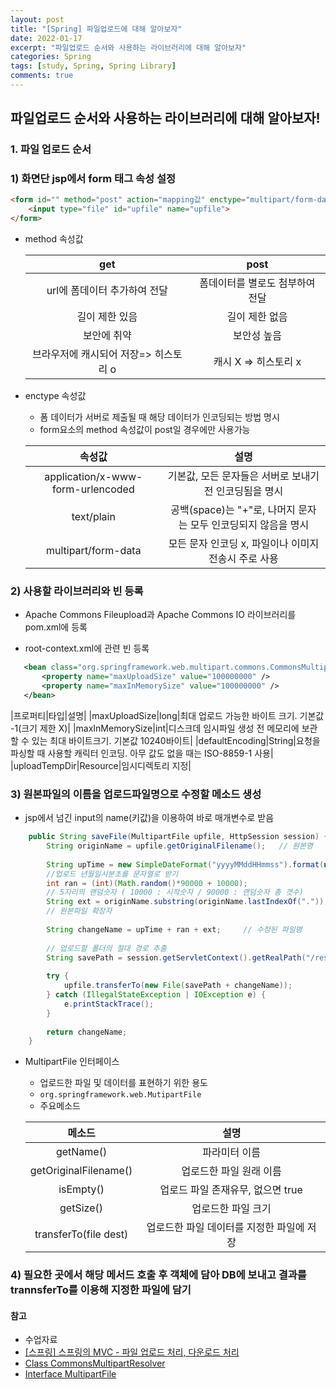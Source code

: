 ```yaml
---
layout: post
title: "[Spring] 파일업로드에 대해 알아보자"
date: 2022-01-17
excerpt: "파일업로드 순서와 사용하는 라이브러리에 대해 알아보자"
categories: Spring
tags: [study, Spring, Spring Library]
comments: true
---
```


## 파일업로드 순서와 사용하는 라이브러리에 대해 알아보자!

### 1. 파일 업로드 순서

### 1) 화면단 jsp에서 form 태그 속성 설정

```html
<form id="" method="post" action="mapping값" enctype="multipart/form-data">
	<input type="file" id="upfile" name="upfile">
</form>
```

 - method 속성값
 
	|get|post|
	|:---:|:---:|
	|url에 폼데이터 추가하여 전달|폼데이터를 별로도 첨부하여 전달|
	|길이 제한 있음|길이 제한 없음|
	|보안에 취약|보안성 높음|
	|브라우저에 캐시되어 저장=> 히스토리 o|캐시 X => 히스토리 x|

 - enctype 속성값
    - 폼 데이터가 서버로 제출될 때 해당 데이터가 인코딩되는 방법 명시<br>
	- form요소의 method 속성값이 post일 경우에만 사용가능
 
	|속성값|설명|
	|:---:|:---:|
	|application/x-www-form-urlencoded|기본값, 모든 문자들은 서버로 보내기 전 인코딩됨을 명시|
	|text/plain|공백(space)는 "+"로, 나머지 문자는 모두 인코딩되지 않음을 명시|
	|multipart/form-data|모든 문자 인코딩 x, 파일이나 이미지 전송시 주로 사용|


### 2) 사용할 라이브러리와 빈 등록
 
 - Apache Commons Fileupload과 Apache Commons IO 라이브러리를 pom.xml에 등록

 - root-context.xml에 관련 빈 등록

 ```xml
    <bean class="org.springframework.web.multipart.commons.CommonsMultipartResolver" id="multipartResolver">
	 	<property name="maxUploadSize" value="100000000" />
	 	<property name="maxInMemorySize" value="100000000" />
	</bean>
 ```

 |프로퍼티|타입|설명|
 |maxUploadSize|long|최대 업로드 가능한 바이트 크기. 기본값 -1(크기 제한 X)|
 |maxInMemorySize|int|디스크데 임시파일 생성 전 메모리에 보관할 수 있는 최대 바이트크기. 기본값 10240바이트|
 |defaultEncoding|String|요청을 파싱할 때 사용할 캐릭터 인코딩. 아무 값도 없을 때는 ISO-8859-1 사용|
 |uploadTempDir|Resource|임시디렉토리 지정|  


### 3) 원본파일의 이름을 업로드파일명으로 수정할 메소드 생성  
 
 - jsp에서 넘긴 input의 name(키값)을 이용하여 바로 매개변수로 받음

```java
    public String saveFile(MultipartFile upfile, HttpSession session) {
		String originName = upfile.getOriginalFilename();	// 원본명
		
		String upTime = new SimpleDateFormat("yyyyMMddHHmmss").format(new Date());	
        //업로드 년월일시분초를 문자열로 받기
		int ran = (int)(Math.random()*90000 + 10000);								
        // 5자리의 랜덤숫자 ( 10000 : 시작숫자 / 90000 : 랜덤숫자 총 갯수)
		String ext = originName.substring(originName.lastIndexOf("."));					
        // 원본파일 확장자
		
		String changeName = upTime + ran + ext;		// 수정된 파일명
		
		// 업로드할 폴더의 절대 경로 추출
		String savePath = session.getServletContext().getRealPath("/resources/uploadFiles/");
		
		try {
			upfile.transferTo(new File(savePath + changeName));
		} catch (IllegalStateException | IOException e) {
			e.printStackTrace();
		}
		
		return changeName;
	}
```

 - MultipartFile 인터페이스
	- 업로드한 파일 및 데이터를 표현하기 위한 용도
	- `org.springframework.web.MutipartFile`
	- 주요메소드
	
	|메소드|설명|
	|:---:|:---:|
	|getName()|파라미터 이름|
	|getOriginalFilename()|업로드한 파일 원래 이름|
	|isEmpty()|업로드 파일 존재유무, 없으면 true|
	|getSize()|업로드한 파일 크기|
	|transferTo(file dest)|업로드한 파일 데이터를 지정한 파일에 저장|


### 4) 필요한 곳에서 해당 메서드 호출 후 객체에 담아 DB에 보내고 결과를  trannsferTo를 이용해 지정한 파일에 담기
  


#### 참고
 - 수업자료
 - <a href='https://m.blog.naver.com/javaking75/140203390797'>[스프링] 스프링의 MVC - 파일 업로드 처리, 다운로드 처리</a>
 - <a href='https://docs.spring.io/spring-framework/docs/3.2.10.RELEASE/javadoc-api/org/springframework/web/multipart/commons/CommonsMultipartResolver.html'>Class CommonsMultipartResolver</a>
  - <a href='https://docs.spring.io/spring-framework/docs/current/javadoc-api/org/springframework/web/multipart/MultipartFile.html'>Interface MultipartFile</a>